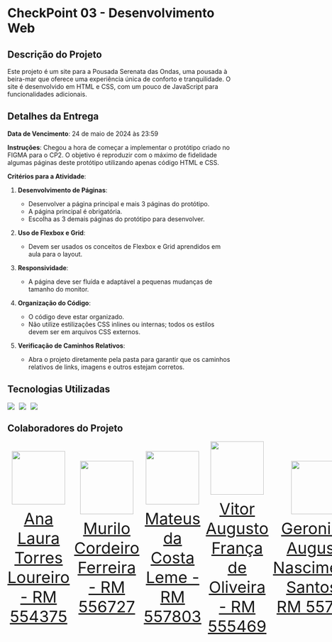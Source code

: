 # CheckPoint 03 - Desenvolvimento Web

## Descrição do Projeto

Este projeto é um site para a Pousada Serenata das Ondas, uma pousada à beira-mar que oferece uma experiência única de conforto e tranquilidade. O site é desenvolvido em HTML e CSS, com um pouco de JavaScript para funcionalidades adicionais.

## Detalhes da Entrega

**Data de Vencimento**: 24 de maio de 2024 às 23:59

**Instruções**:
Chegou a hora de começar a implementar o protótipo criado no FIGMA para o CP2. O objetivo é reproduzir com o máximo de fidelidade algumas páginas deste protótipo utilizando apenas código HTML e CSS.

**Critérios para a Atividade**:

1. **Desenvolvimento de Páginas**:
   - Desenvolver a página principal e mais 3 páginas do protótipo.
   - A página principal é obrigatória.
   - Escolha as 3 demais páginas do protótipo para desenvolver.

2. **Uso de Flexbox e Grid**:
   - Devem ser usados os conceitos de Flexbox e Grid aprendidos em aula para o layout.

3. **Responsividade**:
   - A página deve ser fluída e adaptável a pequenas mudanças de tamanho do monitor.

4. **Organização do Código**:
   - O código deve estar organizado.
   - Não utilize estilizações CSS inlines ou internas; todos os estilos devem ser em arquivos CSS externos.

5. **Verificação de Caminhos Relativos**:
   - Abra o projeto diretamente pela pasta para garantir que os caminhos relativos de links, imagens e outros estejam corretos.

## Tecnologias Utilizadas

<div style="display:flex;flex-direction:row">
  <a href="https://www.google.com/search?q=html5" target="_blank" style="margin-right:10px"><img src="https://img.shields.io/badge/HTML-239120?style=for-the-badge&logo=html5&labelColor=orange&logoColor=white&color=8c3b0d"></a>
  <a href="https://www.google.com/search?q=css+3" target="_blank" style="margin-right:10px"><img src="https://img.shields.io/badge/CSS-239120?&style=for-the-badge&logo=css3&labelColor=blue&color=3b509c"></a>
  <a href="https://www.google.com/search?q=javascript" target="_blank" style="margin-right:10px"><img src="https://img.shields.io/badge/JavaScript-F7DF1E?style=for-the-badge&logo=javascript&logoColor=black&labelColor=dbbd25"></a>
</div>

## Colaboradores do Projeto
<div style="display: flex; justify-content: space-between; align-items: center;">
<a href="https://github.com/AnaTorresLoureiro" target="_blank" style="text-align: center; margin-right: 10px;">
<img loading="lazy" src="https://avatars.githubusercontent.com/AnaTorresLoureiro" width=120>
<p style="font-size:min(2vh, 36px); margin-top: 10px;">Ana Laura Torres Loureiro - RM 554375</p>
</a>
<a href="https://github.com/MuriloCngp" target="_blank" style="text-align: center; margin-right: 10px;">
<img loading="lazy" src="https://avatars.githubusercontent.com/MuriloCngp" width=120>
<p style="font-size:min(2vh, 36px); margin-top: 10px;">Murilo Cordeiro Ferreira - RM 556727</p>
</a>
<a href="https://github.com/MateusLem" target="_blank" style="text-align: center; margin-right: 10px;">
<img loading="lazy" src="https://avatars.githubusercontent.com/MateusLem" width=120>
<p style="font-size:min(2vh, 36px); margin-top: 10px;">Mateus da Costa Leme - RM 557803</p>
</a>
<a href="https://github.com/Vitorr-AF" target="_blank" style="text-align: center; margin-right: 10px;">
<img loading="lazy" src="https://avatars.githubusercontent.com/Vitorr-AF" width=120>
<p style="font-size:min(2vh, 36px); margin-top: 10px;">Vitor Augusto França de Oliveira - RM 555469</p>
</a>
<a href="https://github.com/Geronimo-augusto" target="_blank" style="text-align: center; margin-right: 10px;">
<img loading="lazy" src="https://avatars.githubusercontent.com/Geronimo-augusto" width=120>
<p style="font-size:min(2vh, 36px); margin-top: 10px;">Geronimo Augusto Nascimento Santos - RM 557170</p>
</a>
</div>
